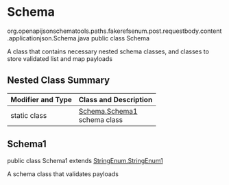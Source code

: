 # Schema
org.openapijsonschematools.paths.fakerefsenum.post.requestbody.content.applicationjson.Schema.java
public class Schema

A class that contains necessary nested schema classes, and classes to store validated list and map payloads

## Nested Class Summary
| Modifier and Type | Class and Description |
| ----------------- | ---------------------- |
| static class | [Schema.Schema1](#schema1)<br> schema class |

## Schema1
public class Schema1
extends [StringEnum.StringEnum1](../../../../../../components/schemas/StringEnum.md#stringenum1)

A schema class that validates payloads
